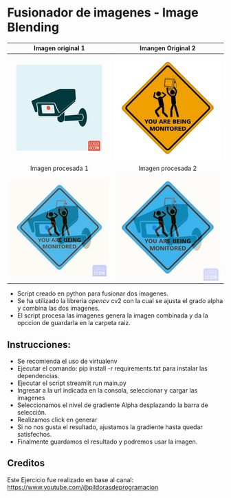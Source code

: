 # Fusionador de imagenes - Image Blending
| Imagen original 1         | Imangen Original 2       |
| :------------------------:|:------------------------:|
| ![Antes](https://github.com/vhngroup/Fusionar_imagenes/blob/main/static/Original1.jpg)|![Despues](https://github.com/vhngroup/Fusionar_imagenes/blob/main/static/Original2.jpg)|
| Imagen procesada 1          | Imagen procesada 2         |
| ![Antes](https://github.com/vhngroup/Fusionar_imagenes/blob/main/static/Demo1.jpg)|![Despues](https://github.com/vhngroup/Fusionar_imagenes/blob/main/static/imagen_fusionada.jpg)|
* Script creado en python para fusionar dos imagenes.
* Se ha utilizado la libreria *opencv* cv2 con la cual se ajusta el grado alpha y combina las dos imagenes.
* El script procesa las imagenes genera la imagen combinada y da la opccion de guardarla en la carpeta raiz.

## Instrucciones:
* Se recomienda el uso de virtualenv
* Ejecutar el comando: pip install -r requirements.txt para instalar las dependencias.
* Ejecutar el script streamlit run main.py
* Ingresar a la url indicada en la consola, seleccionar y cargar las imagenes
* Seleccionamos el nivel de gradiente Alpha desplazando la barra de selección.
* Realizamos click en generar
* Si no nos gusta el resultado, ajustamos la gradiente hasta quedar satisfechos.
* Finalmente guardamos el resultado y podremos usar la imagen.

## Creditos
Este Ejercicio fue realizado en base al canal: https://www.youtube.com/@pildorasdeprogramacion